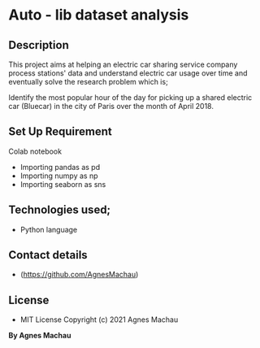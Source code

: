 # Auto - lib dataset analysis

## Description

This project aims at helping an electric car sharing service company process stations' data and understand electric car usage over time and eventually solve the research problem which is; 

Identify the most popular hour of the day for picking up a shared electric car (Bluecar) in the city of Paris over the month of April 2018. 
     
## Set Up Requirement

 Colab notebook
* Importing pandas as pd
* Importing numpy as np
* Importing seaborn as sns
 
## Technologies used;

 * Python language
 
## Contact details

 * (https://github.com/AgnesMachau)
 
## License

* MIT License Copyright (c) 2021 Agnes Machau

 
 **By Agnes Machau**
 
 
 
 
